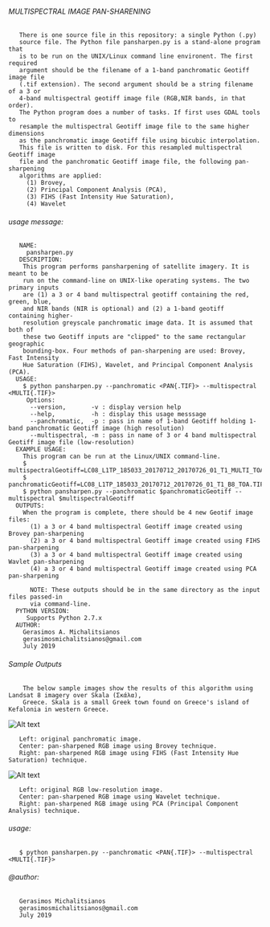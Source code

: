 ###### MULTISPECTRAL IMAGE PAN-SHARENING 

       There is one source file in this repository: a single Python (.py) 
       source file. The Python file pansharpen.py is a stand-alone program that 
       is to be run on the UNIX/Linux command line environent. The first required 
       argument should be the filename of a 1-band panchromatic Geotiff image file
       (.tif extension). The second argument should be a string filename of a 3 or 
       4-band multispectral geotiff image file (RGB,NIR bands, in that order).
       The Python program does a number of tasks. If first uses GDAL tools to 
       resample the multispectral Geotiff image file to the same higher dimensions 
       as the panchromatic image Geotiff file using bicubic interpolation. 
       This file is written to disk. For this resampled multispectral Geotiff image
       file and the panchromatic Geotiff image file, the following pan-sharpening
       algorithms are applied:
         (1) Brovey, 
         (2) Principal Component Analysis (PCA),
         (3) FIHS (Fast Intensity Hue Saturation),
         (4) Wavelet
       
       
###### usage message:
       
       NAME: 
         pansharpen.py
       DESCRIPTION:
        This program performs pansharpening of satellite imagery. It is meant to be 
        run on the command-line on UNIX-like operating systems. The two primary inputs
        are (1) a 3 or 4 band multispectral geotiff containing the red, green, blue, 
        and NIR bands (NIR is optional) and (2) a 1-band geotiff containing higher-
        resolution greyscale panchromatic image data. It is assumed that both of 
        these two Geotiff inputs are "clipped" to the same rectangular geographic 
        bounding-box. Four methods of pan-sharpening are used: Brovey, Fast Intensity
        Hue Saturation (FIHS), Wavelet, and Principal Component Analysis (PCA).
      USAGE:
        $ python pansharpen.py --panchromatic <PAN{.TIF}> --multispectral <MULTI{.TIF}>
         Options: 
          --version,       -v : display version help
          --help,          -h : display this usage messsage
          --panchromatic,  -p : pass in name of 1-band Geotiff holding 1-band panchromatic Geotiff image (high resolution)
          --multispectral, -m : pass in name of 3 or 4 band multispectral Geotiff image file (low-resolution)
      EXAMPLE USAGE:
        This program can be run at the Linux/UNIX command-line.
        $ multispectralGeotiff=LC08_L1TP_185033_20170712_20170726_01_T1_MULTI_TOA_3BAND.TIF
        $ panchromaticGeotiff=LC08_L1TP_185033_20170712_20170726_01_T1_B8_TOA.TIF
        $ python pansharpen.py --panchromatic $panchromaticGeotiff --multispectral $multispectralGeotiff
      OUTPUTS: 
        When the program is complete, there should be 4 new Geotif image files: 
          (1) a 3 or 4 band multispectral Geotiff image created using Brovey pan-sharpening
          (2) a 3 or 4 band multispectral Geotiff image created using FIHS pan-sharpening
          (3) a 3 or 4 band multispectral Geotiff image created using Wavlet pan-sharpening
          (4) a 3 or 4 band multispectral Geotiff image created using PCA pan-sharpening
          
          NOTE: These outputs should be in the same directory as the input files passed-in 
          via command-line.
      PYTHON VERSION:
         Supports Python 2.7.x
      AUTHOR: 
        Gerasimos A. Michalitsianos
        gerasimosmichalitsianos@gmail.com
        July 2019
        
###### Sample Outputs
        
        The below sample images show the results of this algorithm using Landsat 8 imagery over Skala (Σκάλα), 
        Greece. Skala is a small Greek town found on Greece's island of Kefalonia in western Greece.

![Alt text](https://i.imgur.com/QYxruGN.png)

       Left: original panchromatic image.
       Center: pan-sharpened RGB image using Brovey technique.
       Right: pan-sharpened RGB image using FIHS (Fast Intensity Hue Saturation) technique.

![Alt text](https://i.imgur.com/CUJt4JK.png)

       Left: original RGB low-resolution image.
       Center: pan-sharpened RGB image using Wavelet technique.
       Right: pan-sharpened RGB image using PCA (Principal Component Analysis) technique.

###### usage: 
       $ python pansharpen.py --panchromatic <PAN{.TIF}> --multispectral <MULTI{.TIF}>

###### @author: 
       Gerasimos Michalitsianos
       gerasimosmichalitsianos@gmail.com
       July 2019
